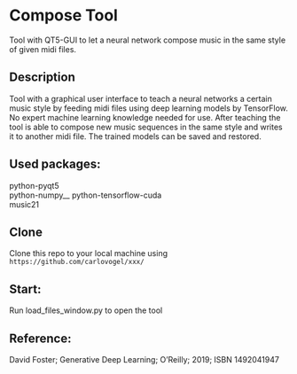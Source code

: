 # Compose Tool
Tool with QT5-GUI to let a neural network compose music in the same style of given midi files. 

## Description

Tool with a graphical user interface to teach a neural networks a certain music style by feeding midi files using deep learning models by TensorFlow. No expert machine learning knowledge needed for use.
After teaching the tool is able to compose new music sequences in the same style and writes it to another midi file.
The trained models can be saved and restored.


## Used packages:
python-pyqt5  
python-numpy__
python-tensorflow-cuda  
music21

## Clone
Clone this repo to your local machine using  
    `https://github.com/carlovogel/xxx/`
    
## Start:

Run load_files_window.py to open the tool

## Reference:

David Foster; Generative Deep Learning; O’Reilly; 2019; ISBN 1492041947
